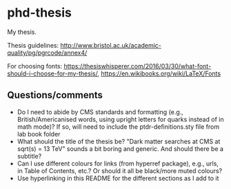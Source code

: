 # phd-thesis

My thesis.

Thesis guidelines: http://www.bristol.ac.uk/academic-quality/pg/pgrcode/annex4/

For choosing fonts: https://thesiswhisperer.com/2016/03/30/what-font-should-i-choose-for-my-thesis/, https://en.wikibooks.org/wiki/LaTeX/Fonts

## Questions/comments

- Do I need to abide by CMS standards and formatting (e.g., British/Americanised words, using upright letters for quarks instead of in math mode)? If so, will need to include the ptdr-definitions.sty file from lab book folder
- What should the title of the thesis be? "Dark matter searches at CMS at sqrt(s) = 13 TeV" sounds a bit boring and generic. And should there be a subtitle?
- Can I use different colours for links (from hyperref package), e.g., urls, in Table of Contents, etc.? Or should it all be black/more muted colours?
- Use hyperlinking in this README for the different sections as I add to it